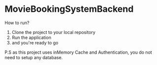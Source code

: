 # MovieBookingSystemBackend

How to run?
1) Clone the project to your local repository
2) Run the application
3) and you're ready to go

P.S as this project uses inMemory Cache and Authentication, you do not need to setup any database.
